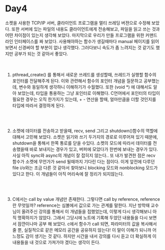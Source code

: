# Day4  
소켓을 사용한 TCP/IP 서버, 클라이언트 프로그램을 멀티 쓰레딩 버젼으로 수정해 보았다. 또한 서버에 있는 파일의 내용도 클라이언트에게 전송해보고, 파일을 읽고 쓰는 것과 어떤 차이점이 있는지 생각해 보았다. 마지막으로 우리가 만들 프로그램을 위한 커맨드라인 인터페이스를 짜 보았다. 사용해야하는 함수가 생길때마다 manual 페이지를 읽어보면서 신경써야 할 부분이 없나 생각했다. 그러다보니 속도가 좀 느려지는 것 같기도 했지만 공부가 되는 것 같아서 좋았다.  
<br>
<br>

1. pthread_create() 를 통해서 새로운 쓰레드를 생성할때, 쓰레드가 실행할 함수의 포인터를 전달해주게 된다. 이와 관련해서 함수의 포인터 개념을 질문하고 공부했는데, 변수와 동일하게 생각하니 이해하기가 수월했다. 또한 (void *) 에 대해서도 알아 보았는데, 타입을 통용하는 그냥 포인터로 이해했다. C언어에서 포인터의 타입이 필요한 경우는 오직 한가지가 있는데, + - 연산을 할때, 얼마만큼을 더할 것인지를 타입에 따라서 결정하게 된다. 
<br>
<br>

2. 소켓에 데이터를 전송하고 받을때, recv, send 그리고 shutdown()함수의 역할에 대해서 고민해 보았다. 소켓은 읽기와 쓰기 두가지의 경로로 이루어져 있기 때문에, shutdown을 통해서 한쪽 통로를 닫을 수있다. 소켓의 모드에 따라서 데이터를 전송했을때 바로 보내지는 경우가 있고, 버퍼에 모았다가 한번에 보내는 경우가 있다. 사실 아직 sync와 async의 개념이 잘 잡히지 않는다.. 또 내가 발견한 점은 recv 함수가 소켓에 무언가가 send 될때까지 기다린 다는 점이다. 이게 앞전에 다루던 file i/o와는 조금 다른 것 같아서 찾아보니 blocking 모드와 nonblocking 모드가 있다고 한다. 이 개념들이 아직 머리속에 잘 정리가 되지않는다. 
<br>
<br>

3. C에서는 call by value 개념만 존재한다. 그렇다면 call by reference, reference 란 무엇일까? reference는 심볼에서 값으로 가는 관계를 말한다. 지난 방학때 교수님이 올려주신 강의를 통해서 이 개념들을 접했었는데, 이렇게 다시 생각해보니 아직 명확하지가 않았다. 그래서 그당시에 노트에 기록해 두었던 내용들을 다시 보면서 잠깐이나마 공부 해 보았다. c에서 함수가 call 되면, 파라미터의 값을 복사해서 줄 뿐, 실질적으로 같은 메모리 공간을 공유하지 않는다! 이 말이 이해가 되니까 어느정도 감이 생기는 것 같다. 하지만 시간을 내서 강의를 다시 듣고 더 확실하게 이 내용들을 내 것으로 가져가야 겠다는 생각이 든다. 
<br>
<br>



